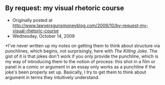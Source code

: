 ## By request: my visual rhetoric course

 * Originally posted at http://www.lawyersgunsmoneyblog.com/2009/10/by-request-my-visual-rhetoric-course
 * Wednesday, October 14, 2009

\*I've never written up my notes on getting them to think about structure via punchlines, which begins, not surprisingly, here with _The Killing Joke_. The gist of it is that jokes don't work if you only provide the punchline, which is my way of introducing them to the notion of process: this shot in a film or panel in a comic or argument in an essay only works as a punchline if the joke's been properly set up. Basically, I try to get them to think about argument in terms they intuitively understand.